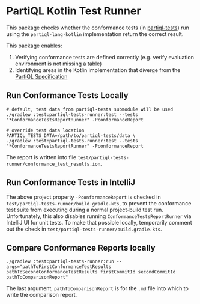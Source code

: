 # PartiQL Kotlin Test Runner

This package checks whether the conformance tests (in [partiql-tests](https://github.com/partiql/partiql-tests)) run 
using the `partiql-lang-kotlin` implementation return the correct result.

This package enables:
1. Verifying conformance tests are defined correctly (e.g. verify evaluation environment is not missing a table)
2. Identifying areas in the Kotlin implementation that diverge from the [PartiQL Specification](https://partiql.org/assets/PartiQL-Specification.pdf)


## Run Conformance Tests Locally

```shell
# default, test data from partiql-tests submodule will be used
./gradlew :test:partiql-tests-runner:test --tests "*ConformanceTestsReportRunner" -PconformanceReport

# override test data location
PARTIQL_TESTS_DATA=/path/to/partiql-tests/data \
./gradlew :test:partiql-tests-runner:test --tests "*ConformanceTestsReportRunner" -PconformanceReport
```
The report is written into file `test/partiql-tests-runner/conformance_test_results.ion`.

## Run Conformance Tests in IntelliJ

The above project property `-PconformanceReport` is checked in `test/partiql-tests-runner/build.gradle.kts`,
to prevent the conformance test suite from executing during a normal project-build test run. 
Unfortunately, this also disables running `ConformanceTestsReportRunner` via IntelliJ UI for unit tests. 
To make that possible locally, temporarily comment out the check in `test/partiql-tests-runner/build.gradle.kts`.

## Compare Conformance Reports locally

```shell
./gradlew :test:partiql-tests-runner:run --args="pathToFirstConformanceTestResults pathToSecondConformanceTestResults firstCommitId secondCommitId pathToComparisonReport"
```
The last argument, `pathToComparisonReport` is for the `.md` file into which to write the comparison report.
